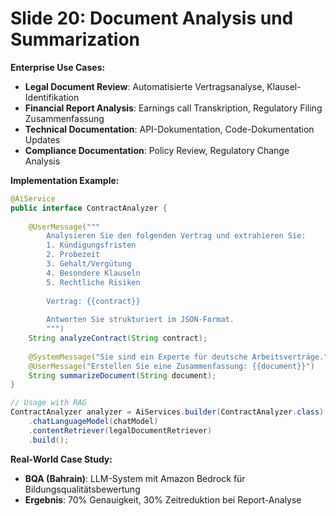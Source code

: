 # Slide 20: Document Analysis und Summarization

**Enterprise Use Cases:**
- **Legal Document Review**: Automatisierte Vertragsanalyse, Klausel-Identifikation
- **Financial Report Analysis**: Earnings call Transkription, Regulatory Filing Zusammenfassung
- **Technical Documentation**: API-Dokumentation, Code-Dokumentation Updates
- **Compliance Documentation**: Policy Review, Regulatory Change Analysis

**Implementation Example:**
```java
@AiService
public interface ContractAnalyzer {
    
    @UserMessage("""
        Analysieren Sie den folgenden Vertrag und extrahieren Sie:
        1. Kündigungsfristen
        2. Probezeit
        3. Gehalt/Vergütung
        4. Besondere Klauseln
        5. Rechtliche Risiken
        
        Vertrag: {{contract}}
        
        Antworten Sie strukturiert im JSON-Format.
        """)
    String analyzeContract(String contract);
    
    @SystemMessage("Sie sind ein Experte für deutsche Arbeitsverträge.")
    @UserMessage("Erstellen Sie eine Zusammenfassung: {{document}}")
    String summarizeDocument(String document);
}

// Usage with RAG
ContractAnalyzer analyzer = AiServices.builder(ContractAnalyzer.class)
    .chatLanguageModel(chatModel)
    .contentRetriever(legalDocumentRetriever)
    .build();
```

**Real-World Case Study:**
- **BQA (Bahrain)**: LLM-System mit Amazon Bedrock für Bildungsqualitätsbewertung
- **Ergebnis**: 70% Genauigkeit, 30% Zeitreduktion bei Report-Analyse
